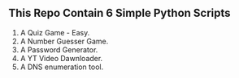 ## **This Repo Contain 6 Simple Python Scripts**

1. A Quiz Game - Easy.
2. A Number Guesser Game.
3. A Password Generator.
4. A YT Video Dawnloader.
5. A DNS enumeration tool.

